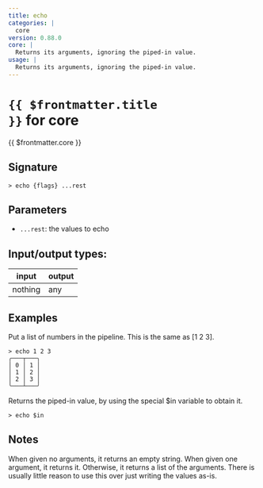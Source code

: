 ```yaml
---
title: echo
categories: |
  core
version: 0.88.0
core: |
  Returns its arguments, ignoring the piped-in value.
usage: |
  Returns its arguments, ignoring the piped-in value.
---
```

<!-- This file is automatically generated. Please edit the command in https://github.com/nushell/nushell instead. -->

# <code>{{ $frontmatter.title }}</code> for core

<div class='command-title'>{{ $frontmatter.core }}</div>

## Signature

```> echo {flags} ...rest```

## Parameters

 -  `...rest`: the values to echo


## Input/output types:

| input   | output |
| ------- | ------ |
| nothing | any    |

## Examples

Put a list of numbers in the pipeline. This is the same as [1 2 3].
```nu
> echo 1 2 3
╭───┬───╮
│ 0 │ 1 │
│ 1 │ 2 │
│ 2 │ 3 │
╰───┴───╯

```

Returns the piped-in value, by using the special $in variable to obtain it.
```nu
> echo $in

```

## Notes
When given no arguments, it returns an empty string. When given one argument,
it returns it. Otherwise, it returns a list of the arguments. There is usually
little reason to use this over just writing the values as-is.